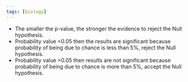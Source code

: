 ```yaml
---
tags: [biology]
---
```

- The smaller the p-value, the stronger the evidence to reject the Null hypothesis.
- Probability value <0.05 then the results are significant because probability of being due to chance is less than 5%, reject the Null hypothesis.
- Probability value >0.05 then results are not significant because probability of being due to chance is more than 5%, accept the Null hypothesis.
